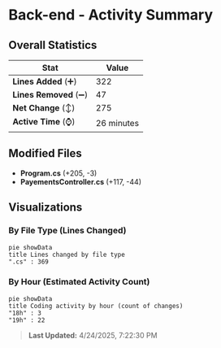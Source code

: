 # Back-end - Activity Summary 

## Overall Statistics

| Stat                   | Value                                                             |
| ---------------------- | ----------------------------------------------------------------- |
| **Lines Added** (➕)   | 322                                          |
| **Lines Removed** (➖) | 47                                        |
| **Net Change** (↕)    | 275                |
| **Active Time** (⌚)   | 26 minutes |


## Modified Files
- **Program.cs** (+205, -3)
- **PayementsController.cs** (+117, -44)

## Visualizations

### By File Type (Lines Changed)

```mermaid
pie showData
title Lines changed by file type
".cs" : 369
```

### By Hour (Estimated Activity Count)

```mermaid
pie showData
title Coding activity by hour (count of changes)
"18h" : 3
"19h" : 22
```


> **Last Updated:** 4/24/2025, 7:22:30 PM